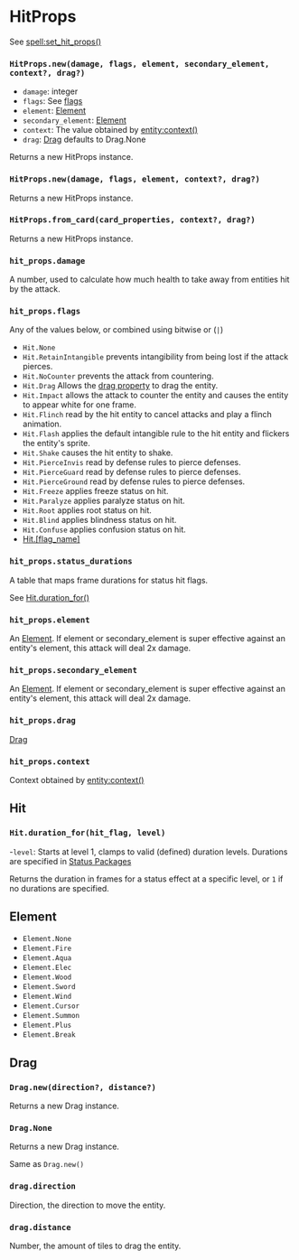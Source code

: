 # HitProps

See [spell:set_hit_props()](/client/lua-api/entity-api/spell#spellset_hit_propshit_props)

### `HitProps.new(damage, flags, element, secondary_element, context?, drag?)`

- `damage`: integer
- `flags`: See [flags](#hit_propsflags)
- `element`: [Element](/client/lua-api/attack-api/hit-props#element)
- `secondary_element`: [Element](/client/lua-api/attack-api/hit-props#element)
- `context`: The value obtained by [entity:context()](/client/lua-api/entity-api/entity#entitycontext)
- `drag`: [Drag](#drag) defaults to Drag.None

Returns a new HitProps instance.

### `HitProps.new(damage, flags, element, context?, drag?)`

Returns a new HitProps instance.

### `HitProps.from_card(card_properties, context?, drag?)`

Returns a new HitProps instance.

### `hit_props.damage`

A number, used to calculate how much health to take away from entities hit by the attack.

### `hit_props.flags`

Any of the values below, or combined using bitwise or (`|`)

- `Hit.None`
- `Hit.RetainIntangible` prevents intangibility from being lost if the attack pierces.
- `Hit.NoCounter` prevents the attack from countering.
- `Hit.Drag` Allows the [drag property](#hit_propsdrag) to drag the entity.
- `Hit.Impact` allows the attack to counter the entity and causes the entity to appear white for one frame.
- `Hit.Flinch` read by the hit entity to cancel attacks and play a flinch animation.
- `Hit.Flash` applies the default intangible rule to the hit entity and flickers the entity's sprite.
- `Hit.Shake` causes the hit entity to shake.
- `Hit.PierceInvis` read by defense rules to pierce defenses.
- `Hit.PierceGuard` read by defense rules to pierce defenses.
- `Hit.PierceGround` read by defense rules to pierce defenses.
- `Hit.Freeze` applies freeze status on hit.
- `Hit.Paralyze` applies paralyze status on hit.
- `Hit.Root` applies root status on hit.
- `Hit.Blind` applies blindness status on hit.
- `Hit.Confuse` applies confusion status on hit.
- [Hit.[flag_name]](/client/packages#statuses)

### `hit_props.status_durations`

A table that maps frame durations for status hit flags.

See [Hit.duration_for()](#hitduration_forhit_flag-level)

### `hit_props.element`

An [Element](/client/lua-api/attack-api/hit-props#element). If element or secondary_element is super effective against an entity's element, this attack will deal 2x damage.

### `hit_props.secondary_element`

An [Element](/client/lua-api/attack-api/hit-props#element). If element or secondary_element is super effective against an entity's element, this attack will deal 2x damage.

### `hit_props.drag`

[Drag](#drag)

### `hit_props.context`

Context obtained by [entity:context()](/client/lua-api/entity-api/entity#entitycontext)

## Hit

### `Hit.duration_for(hit_flag, level)`

-`level`: Starts at level 1, clamps to valid (defined) duration levels.
Durations are specified in [Status Packages](/client/lua-api/packages#statuses)

Returns the duration in frames for a status effect at a specific level, or `1` if no durations are specified.

## Element

- `Element.None`
- `Element.Fire`
- `Element.Aqua`
- `Element.Elec`
- `Element.Wood`
- `Element.Sword`
- `Element.Wind`
- `Element.Cursor`
- `Element.Summon`
- `Element.Plus`
- `Element.Break`

## Drag

### `Drag.new(direction?, distance?)`

Returns a new Drag instance.

### `Drag.None`

Returns a new Drag instance.

Same as `Drag.new()`

### `drag.direction`

Direction, the direction to move the entity.

### `drag.distance`

Number, the amount of tiles to drag the entity.
